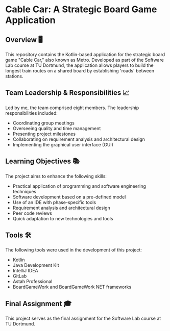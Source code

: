 # Cable Car: A Strategic Board Game Application

## Overview 🖥️

This repository contains the Kotlin-based application for the strategic board game "Cable Car," also known as Metro. Developed as part of the Software Lab course at TU Dortmund, the application allows players to build the longest train routes on a shared board by establishing 'roads' between stations.

## Team Leadership & Responsibilities 📈

Led by me, the team comprised eight members. The leadership responsibilities included:

- Coordinating group meetings
- Overseeing quality and time management
- Presenting project milestones
- Collaborating on requirement analysis and architectural design
- Implementing the graphical user interface (GUI)

## Learning Objectives 📚

The project aims to enhance the following skills:

- Practical application of programming and software engineering techniques
- Software development based on a pre-defined model
- Use of an IDE with phase-specific tools
- Requirement analysis and architectural design
- Peer code reviews
- Quick adaptation to new technologies and tools

## Tools 🛠️

The following tools were used in the development of this project:

- Kotlin
- Java Development Kit
- IntelliJ IDEA
- GitLab
- Astah Professional
- BoardGameWork and BoardGameWork NET frameworks

## Final Assignment 🎓

This project serves as the final assignment for the Software Lab course at TU Dortmund.
